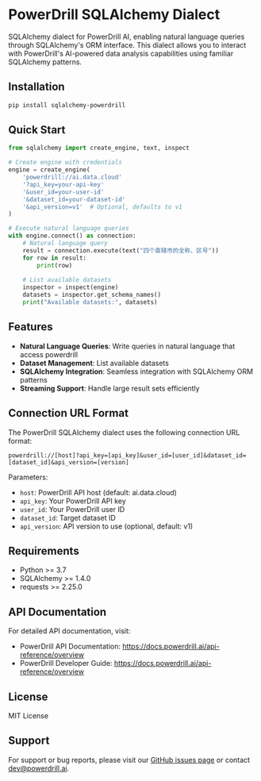 # PowerDrill SQLAlchemy Dialect

SQLAlchemy dialect for PowerDrill AI, enabling natural language queries through SQLAlchemy's ORM interface. This dialect allows you to interact with PowerDrill's AI-powered data analysis capabilities using familiar SQLAlchemy patterns.

## Installation

```bash
pip install sqlalchemy-powerdrill
```

## Quick Start

```python
from sqlalchemy import create_engine, text, inspect

# Create engine with credentials
engine = create_engine(
    'powerdrill://ai.data.cloud'
    '?api_key=your-api-key'
    '&user_id=your-user-id'
    '&dataset_id=your-dataset-id'
    '&api_version=v1'  # Optional, defaults to v1
)

# Execute natural language queries
with engine.connect() as connection:
    # Natural language query
    result = connection.execute(text("四个直辖市的全称、区号"))
    for row in result:
        print(row)
    
    # List available datasets
    inspector = inspect(engine)
    datasets = inspector.get_schema_names()
    print("Available datasets:", datasets)
```

## Features

- **Natural Language Queries**: Write queries in natural language that access powerdrill
- **Dataset Management**: List available datasets
- **SQLAlchemy Integration**: Seamless integration with SQLAlchemy ORM patterns
- **Streaming Support**: Handle large result sets efficiently

## Connection URL Format

The PowerDrill SQLAlchemy dialect uses the following connection URL format:

```
powerdrill://[host]?api_key=[api_key]&user_id=[user_id]&dataset_id=[dataset_id]&api_version=[version]
```

Parameters:
- `host`: PowerDrill API host (default: ai.data.cloud)
- `api_key`: Your PowerDrill API key
- `user_id`: Your PowerDrill user ID
- `dataset_id`: Target dataset ID
- `api_version`: API version to use (optional, default: v1)

## Requirements

- Python >= 3.7
- SQLAlchemy >= 1.4.0
- requests >= 2.25.0

## API Documentation

For detailed API documentation, visit:
- PowerDrill API Documentation: https://docs.powerdrill.ai/api-reference/overview
- PowerDrill Developer Guide: https://docs.powerdrill.ai/api-reference/overview

## License

MIT License

## Support

For support or bug reports, please visit our [GitHub issues page](https://github.com/powerdrill/powerdrill-sqlalchemy/issues) or contact dev@powerdrill.ai.

